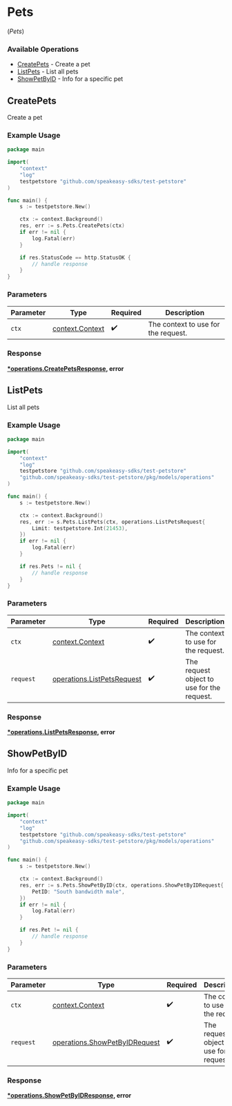 # Pets
(*Pets*)

### Available Operations

* [CreatePets](#createpets) - Create a pet
* [ListPets](#listpets) - List all pets
* [ShowPetByID](#showpetbyid) - Info for a specific pet

## CreatePets

Create a pet

### Example Usage

```go
package main

import(
	"context"
	"log"
	testpetstore "github.com/speakeasy-sdks/test-petstore"
)

func main() {
    s := testpetstore.New()

    ctx := context.Background()
    res, err := s.Pets.CreatePets(ctx)
    if err != nil {
        log.Fatal(err)
    }

    if res.StatusCode == http.StatusOK {
        // handle response
    }
}
```

### Parameters

| Parameter                                             | Type                                                  | Required                                              | Description                                           |
| ----------------------------------------------------- | ----------------------------------------------------- | ----------------------------------------------------- | ----------------------------------------------------- |
| `ctx`                                                 | [context.Context](https://pkg.go.dev/context#Context) | :heavy_check_mark:                                    | The context to use for the request.                   |


### Response

**[*operations.CreatePetsResponse](../../models/operations/createpetsresponse.md), error**


## ListPets

List all pets

### Example Usage

```go
package main

import(
	"context"
	"log"
	testpetstore "github.com/speakeasy-sdks/test-petstore"
	"github.com/speakeasy-sdks/test-petstore/pkg/models/operations"
)

func main() {
    s := testpetstore.New()

    ctx := context.Background()
    res, err := s.Pets.ListPets(ctx, operations.ListPetsRequest{
        Limit: testpetstore.Int(21453),
    })
    if err != nil {
        log.Fatal(err)
    }

    if res.Pets != nil {
        // handle response
    }
}
```

### Parameters

| Parameter                                                                | Type                                                                     | Required                                                                 | Description                                                              |
| ------------------------------------------------------------------------ | ------------------------------------------------------------------------ | ------------------------------------------------------------------------ | ------------------------------------------------------------------------ |
| `ctx`                                                                    | [context.Context](https://pkg.go.dev/context#Context)                    | :heavy_check_mark:                                                       | The context to use for the request.                                      |
| `request`                                                                | [operations.ListPetsRequest](../../models/operations/listpetsrequest.md) | :heavy_check_mark:                                                       | The request object to use for the request.                               |


### Response

**[*operations.ListPetsResponse](../../models/operations/listpetsresponse.md), error**


## ShowPetByID

Info for a specific pet

### Example Usage

```go
package main

import(
	"context"
	"log"
	testpetstore "github.com/speakeasy-sdks/test-petstore"
	"github.com/speakeasy-sdks/test-petstore/pkg/models/operations"
)

func main() {
    s := testpetstore.New()

    ctx := context.Background()
    res, err := s.Pets.ShowPetByID(ctx, operations.ShowPetByIDRequest{
        PetID: "South bandwidth male",
    })
    if err != nil {
        log.Fatal(err)
    }

    if res.Pet != nil {
        // handle response
    }
}
```

### Parameters

| Parameter                                                                      | Type                                                                           | Required                                                                       | Description                                                                    |
| ------------------------------------------------------------------------------ | ------------------------------------------------------------------------------ | ------------------------------------------------------------------------------ | ------------------------------------------------------------------------------ |
| `ctx`                                                                          | [context.Context](https://pkg.go.dev/context#Context)                          | :heavy_check_mark:                                                             | The context to use for the request.                                            |
| `request`                                                                      | [operations.ShowPetByIDRequest](../../models/operations/showpetbyidrequest.md) | :heavy_check_mark:                                                             | The request object to use for the request.                                     |


### Response

**[*operations.ShowPetByIDResponse](../../models/operations/showpetbyidresponse.md), error**

